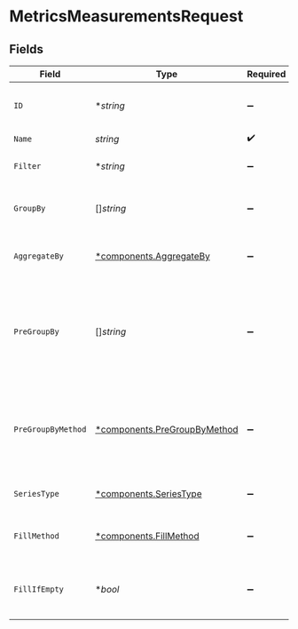 # MetricsMeasurementsRequest


## Fields

| Field                                                                                                               | Type                                                                                                                | Required                                                                                                            | Description                                                                                                         | Example                                                                                                             |
| ------------------------------------------------------------------------------------------------------------------- | ------------------------------------------------------------------------------------------------------------------- | ------------------------------------------------------------------------------------------------------------------- | ------------------------------------------------------------------------------------------------------------------- | ------------------------------------------------------------------------------------------------------------------- |
| `ID`                                                                                                                | **string*                                                                                                           | :heavy_minus_sign:                                                                                                  | Optional identifier that will be echoed back for matching.                                                          | throughput-series                                                                                                   |
| `Name`                                                                                                              | *string*                                                                                                            | :heavy_check_mark:                                                                                                  | Metric name.                                                                                                        | dbo.host.queries.tput                                                                                               |
| `Filter`                                                                                                            | **string*                                                                                                           | :heavy_minus_sign:                                                                                                  | Query to filter the measurement values.                                                                             | id:[id1,id2] category:moderate                                                                                      |
| `GroupBy`                                                                                                           | []*string*                                                                                                          | :heavy_minus_sign:                                                                                                  | List of attribute names to group measurements by.                                                                   | [<br/>"query"<br/>]                                                                                                 |
| `AggregateBy`                                                                                                       | [*components.AggregateBy](../../models/components/aggregateby.md)                                                   | :heavy_minus_sign:                                                                                                  | Aggregation method used to group measurements.                                                                      | AVG                                                                                                                 |
| `PreGroupBy`                                                                                                        | []*string*                                                                                                          | :heavy_minus_sign:                                                                                                  | Secondary grouping, allowing aggregation inside individual buckets. Has to be set together with `preGroupByMethod`. | [<br/>"host"<br/>]                                                                                                  |
| `PreGroupByMethod`                                                                                                  | [*components.PreGroupByMethod](../../models/components/pregroupbymethod.md)                                         | :heavy_minus_sign:                                                                                                  | Aggregation method for secondary grouping, inside individual buckets. Has to be set together with `preGroupBy`.     | SUM                                                                                                                 |
| `SeriesType`                                                                                                        | [*components.SeriesType](../../models/components/seriestype.md)                                                     | :heavy_minus_sign:                                                                                                  | Indicates what type of data to return.                                                                              | TIMESERIES                                                                                                          |
| `FillMethod`                                                                                                        | [*components.FillMethod](../../models/components/fillmethod.md)                                                     | :heavy_minus_sign:                                                                                                  | Method for filling missing data points in the range.                                                                |                                                                                                                     |
| `FillIfEmpty`                                                                                                       | **bool*                                                                                                             | :heavy_minus_sign:                                                                                                  | Asks for filling even if no data points were found in the range.                                                    |                                                                                                                     |